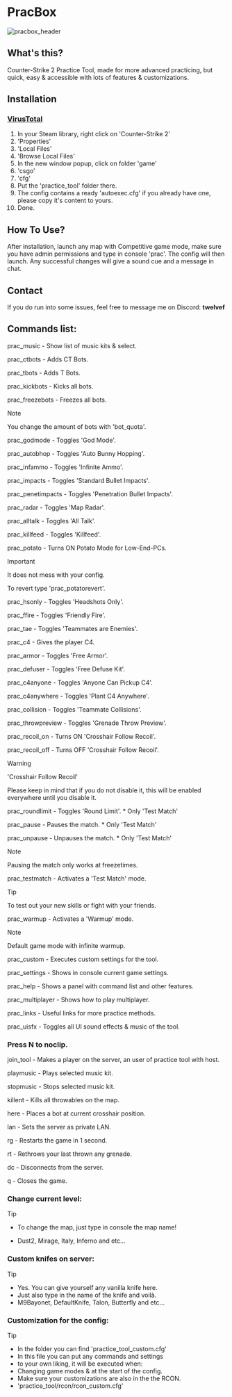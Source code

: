 # PracBox
![pracbox_header](https://i.imgur.com/c8nXSIU.png)
## What's this?
Counter-Strike 2 Practice Tool, made for more advanced practicing, but quick, easy & accessible with lots of features & customizations.
## Installation
### [VirusTotal](https://www.virustotal.com/gui/file/baffe93bfa4e347e7bbe423c5d71bf7860f9533695c5bab8feedc9612fc39f0e)
1. In your Steam library, right click on 'Counter-Strike 2'
2. 'Properties'
3. 'Local Files'
4. 'Browse Local Files'
5. In the new window popup, click on folder 'game'
6. 'csgo'
7. 'cfg'
8. Put the 'practice_tool' folder there.
9. The config contains a ready 'autoexec.cfg' if you already have one, please copy it's content to yours. 
10. Done.
## How To Use?
After installation, launch any map with Competitive game mode, make sure you have admin permissions and type in console 'prac'. The config will then launch.
Any successful changes will give a sound cue and a message in chat.
## Contact
If you do run into some issues, feel free to message me on Discord: **twelvef**

## Commands list:
prac_music - Show list of music kits & select.

prac_ctbots - Adds CT Bots. 

prac_tbots - Adds T Bots. 

prac_kickbots - Kicks all bots.  

prac_freezebots - Freezes all bots.  
> [!NOTE]
> You change the amount of bots with 'bot_quota'.

prac_godmode - Toggles 'God Mode'.  

prac_autobhop - Toggles 'Auto Bunny Hopping'. 

prac_infammo - Toggles 'Infinite Ammo'.   

prac_impacts - Toggles 'Standard Bullet Impacts'. 

prac_penetimpacts - Toggles 'Penetration Bullet Impacts'.

prac_radar - Toggles 'Map Radar'.      

prac_alltalk - Toggles 'All Talk'. 

prac_killfeed - Toggles 'Killfeed'.  

prac_potato - Turns ON Potato Mode for Low-End-PCs. 
> [!IMPORTANT]
> It does not mess with your config.
> 
> To revert type 'prac_potatorevert'.

prac_hsonly - Toggles 'Headshots Only'.  

prac_ffire - Toggles 'Friendly Fire'.  

prac_tae - Toggles 'Teammates are Enemies'. 

prac_c4 - Gives the player C4.       

prac_armor - Toggles 'Free Armor'.       

prac_defuser - Toggles 'Free Defuse Kit'.    

prac_c4anyone - Toggles 'Anyone Can Pickup C4'.      

prac_c4anywhere - Toggles 'Plant C4 Anywhere'.     

prac_collision - Toggles 'Teammate Collisions'.     

prac_throwpreview - Toggles 'Grenade Throw Preview'.    

prac_recoil_on - Turns ON 'Crosshair Follow Recoil'.

prac_recoil_off - Turns OFF 'Crosshair Follow Recoil'.
> [!WARNING]
> 'Crosshair Follow Recoil'
> 
> Please keep in mind that if you do not disable it, this will be enabled everywhere until you disable it.

prac_roundlimit - Toggles 'Round Limit'. * Only 'Test Match'

prac_pause - Pauses the match. * Only 'Test Match'      

prac_unpause - Unpauses the match. * Only 'Test Match'  
> [!NOTE]
> Pausing the match only works at freezetimes.

prac_testmatch - Activates a 'Test Match' mode. 
> [!TIP]
> To test out your new skills or fight with your friends.

prac_warmup - Activates a 'Warmup' mode. 
> [!NOTE]
> Default game mode with infinite warmup.

prac_custom - Executes custom settings for the tool.

prac_settings - Shows in console current game settings.

prac_help - Shows a panel with command list and other features.

prac_multiplayer - Shows how to play multiplayer.

prac_links - Useful links for more practice methods.

prac_uisfx - Toggles all UI sound effects & music of the tool.

###  Press N to noclip.

join_tool - Makes a player on the server, an user of practice tool with host.

playmusic - Plays selected music kit.

stopmusic - Stops selected music kit.

killent - Kills all throwables on the map.

here - Places a bot at current crosshair position.
   
lan - Sets the server as private LAN.       

rg - Restarts the game in 1 second.      

rt - Rethrows your last thrown any grenade.

dc - Disconnects from the server.          

q - Closes the game.                        

### Change current level:  
> [!TIP]
> - To change the map, just type in console the map name!
>   
> - Dust2, Mirage, Italy, Inferno and etc...   

### Custom knifes on server:  
> [!TIP]
> - Yes. You can give yourself any vanilla knife here.
> - Just also type in the name of the knife and voilà.
> - M9Bayonet, DefaultKnife, Talon, Butterfly and etc...   

### Customization for the config:
> [!TIP]
> - In the folder you can find 'practice_tool_custom.cfg'
> - In this file you can put any commands and settings
> - to your own liking, it will be executed when:
> - Changing game modes & at the start of the config.
> - Make sure your customizations are also in the the RCON.
> - 'practice_tool/rcon/rcon_custom.cfg'    
